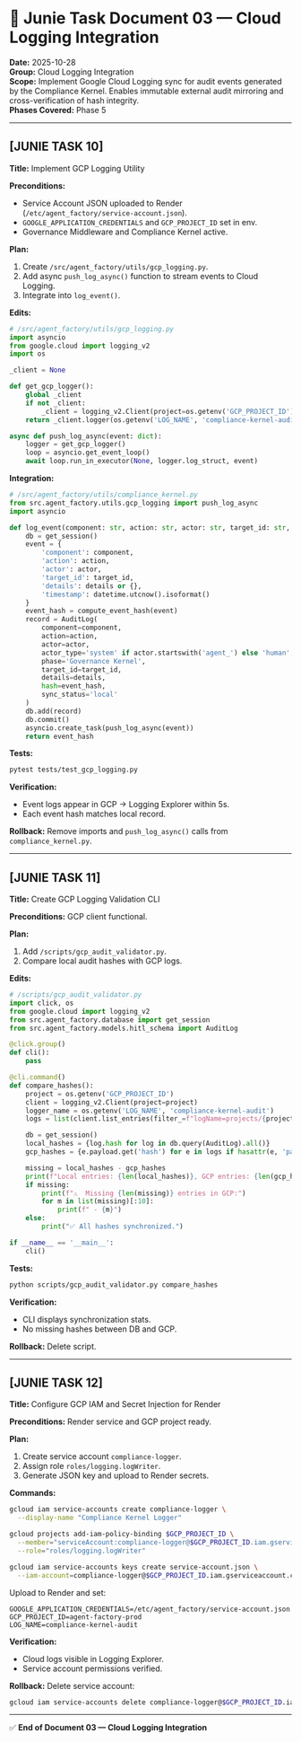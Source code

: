 # 🧱 Junie Task Document 03 — Cloud Logging Integration
**Date:** 2025-10-28  
**Group:** Cloud Logging Integration  
**Scope:** Implement Google Cloud Logging sync for audit events generated by the Compliance Kernel. Enables immutable external audit mirroring and cross-verification of hash integrity.  
**Phases Covered:** Phase 5

---

## [JUNIE TASK 10]
**Title:** Implement GCP Logging Utility

**Preconditions:**
- Service Account JSON uploaded to Render (`/etc/agent_factory/service-account.json`).
- `GOOGLE_APPLICATION_CREDENTIALS` and `GCP_PROJECT_ID` set in env.
- Governance Middleware and Compliance Kernel active.

**Plan:**
1. Create `/src/agent_factory/utils/gcp_logging.py`.
2. Add async `push_log_async()` function to stream events to Cloud Logging.
3. Integrate into `log_event()`.

**Edits:**
```python
# /src/agent_factory/utils/gcp_logging.py
import asyncio
from google.cloud import logging_v2
import os

_client = None

def get_gcp_logger():
    global _client
    if not _client:
        _client = logging_v2.Client(project=os.getenv('GCP_PROJECT_ID'))
    return _client.logger(os.getenv('LOG_NAME', 'compliance-kernel-audit'))

async def push_log_async(event: dict):
    logger = get_gcp_logger()
    loop = asyncio.get_event_loop()
    await loop.run_in_executor(None, logger.log_struct, event)
```

**Integration:**
```python
# /src/agent_factory/utils/compliance_kernel.py
from src.agent_factory.utils.gcp_logging import push_log_async
import asyncio

def log_event(component: str, action: str, actor: str, target_id: str, details: dict = None):
    db = get_session()
    event = {
        'component': component,
        'action': action,
        'actor': actor,
        'target_id': target_id,
        'details': details or {},
        'timestamp': datetime.utcnow().isoformat()
    }
    event_hash = compute_event_hash(event)
    record = AuditLog(
        component=component,
        action=action,
        actor=actor,
        actor_type='system' if actor.startswith('agent_') else 'human',
        phase='Governance Kernel',
        target_id=target_id,
        details=details,
        hash=event_hash,
        sync_status='local'
    )
    db.add(record)
    db.commit()
    asyncio.create_task(push_log_async(event))
    return event_hash
```

**Tests:**
```bash
pytest tests/test_gcp_logging.py
```

**Verification:**
- Event logs appear in GCP → Logging Explorer within 5s.
- Each event hash matches local record.

**Rollback:**
Remove imports and `push_log_async()` calls from `compliance_kernel.py`.

---

## [JUNIE TASK 11]
**Title:** Create GCP Logging Validation CLI

**Preconditions:** GCP client functional.

**Plan:**
1. Add `/scripts/gcp_audit_validator.py`.
2. Compare local audit hashes with GCP logs.

**Edits:**
```python
# /scripts/gcp_audit_validator.py
import click, os
from google.cloud import logging_v2
from src.agent_factory.database import get_session
from src.agent_factory.models.hitl_schema import AuditLog

@click.group()
def cli():
    pass

@cli.command()
def compare_hashes():
    project = os.getenv('GCP_PROJECT_ID')
    client = logging_v2.Client(project=project)
    logger_name = os.getenv('LOG_NAME', 'compliance-kernel-audit')
    logs = list(client.list_entries(filter_=f"logName=projects/{project}/logs/{logger_name}", page_size=50))

    db = get_session()
    local_hashes = {log.hash for log in db.query(AuditLog).all()}
    gcp_hashes = {e.payload.get('hash') for e in logs if hasattr(e, 'payload')}

    missing = local_hashes - gcp_hashes
    print(f"Local entries: {len(local_hashes)}, GCP entries: {len(gcp_hashes)}")
    if missing:
        print(f"⚠️  Missing {len(missing)} entries in GCP:")
        for m in list(missing)[:10]:
            print(f" - {m}")
    else:
        print("✅ All hashes synchronized.")

if __name__ == '__main__':
    cli()
```

**Tests:**
```bash
python scripts/gcp_audit_validator.py compare_hashes
```

**Verification:**
- CLI displays synchronization stats.
- No missing hashes between DB and GCP.

**Rollback:** Delete script.

---

## [JUNIE TASK 12]
**Title:** Configure GCP IAM and Secret Injection for Render

**Preconditions:** Render service and GCP project ready.

**Plan:**
1. Create service account `compliance-logger`.
2. Assign role `roles/logging.logWriter`.
3. Generate JSON key and upload to Render secrets.

**Commands:**
```bash
gcloud iam service-accounts create compliance-logger \
  --display-name "Compliance Kernel Logger"

gcloud projects add-iam-policy-binding $GCP_PROJECT_ID \
  --member="serviceAccount:compliance-logger@$GCP_PROJECT_ID.iam.gserviceaccount.com" \
  --role="roles/logging.logWriter"

gcloud iam service-accounts keys create service-account.json \
  --iam-account=compliance-logger@$GCP_PROJECT_ID.iam.gserviceaccount.com
```

Upload to Render and set:
```
GOOGLE_APPLICATION_CREDENTIALS=/etc/agent_factory/service-account.json
GCP_PROJECT_ID=agent-factory-prod
LOG_NAME=compliance-kernel-audit
```

**Verification:**
- Cloud logs visible in Logging Explorer.
- Service account permissions verified.

**Rollback:**
Delete service account:
```bash
gcloud iam service-accounts delete compliance-logger@$GCP_PROJECT_ID.iam.gserviceaccount.com
```

---

✅ **End of Document 03 — Cloud Logging Integration**
